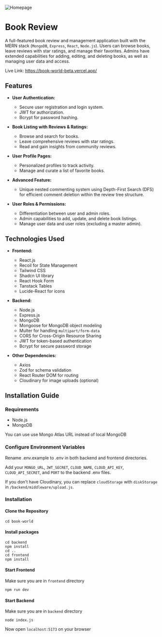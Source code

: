 ![Homepage](https://github.com/NEET64/book-world/assets/67575976/f1c41565-9ad9-47d5-86b3-60e95f4f9215)

# Book Review

A full-featured book review and management application built with the MERN stack (`MongoDB`, `Express`, `React`, `Node.js`). Users can browse books, leave reviews with star ratings, and manage their favorites. Admins have extended capabilities for adding, editing, and deleting books, as well as managing user data and access.

Live Link: https://book-world-beta.vercel.app/

## Features

- **User Authentication:**

  - Secure user registration and login system.
  - JWT for authorization.
  - Bcrypt for password hashing.

- **Book Listing with Reviews & Ratings:**

  - Browse and search for books.
  - Leave comprehensive reviews with star ratings.
  - Read and gain insights from community reviews.

- **User Profile Pages:**

  - Personalized profiles to track activity.
  - Manage and curate a list of favorite books.

- **Advanced Feature:**

  - Unique nested commenting system using Depth-First Search (DFS) for efficient comment deletion within the review tree structure.

- **User Roles & Permissions:**
  - Differentiation between user and admin roles.
  - Admin capabilities to add, update, and delete book listings.
  - Manage user data and user roles (excluding a master admin).

## Technologies Used

- **Frontend:**

  - React.js
  - Recoil for State Management
  - Tailwind CSS
  - Shadcn UI library
  - React Hook Form
  - Tanstack Tables
  - Lucide-React for icons

- **Backend:**

  - Node.js
  - Express.js
  - MongoDB
  - Mongoose for MongoDB object modeling
  - Multer for handling `multipart/form-data`
  - CORS for Cross-Origin Resource Sharing
  - JWT for token-based authentication
  - Bcrypt for secure password storage

- **Other Dependencies:**
  - Axios
  - Zod for schema validation
  - React Router DOM for routing
  - Cloudinary for image uploads (optional)

## Installation Guide

### Requirements

- Node.js
- MongoDB

You can use use Mongo Atlas URL instead of local MongoDB

### Configure Environment Variables

Rename .env.example to .env in both backend and frontend directories.

Add your `MONGO_URL`, `JWT_SECRET`, `CLOUD_NAME`, `CLOUD_API_KEY`, `CLOUD_API_SECRET`, and `PORT` to the backend .env files.

If you don't have Cloudinary, you can replace `cloudStorage` with `diskStorage` in `/backend/middleware/upload.js`.

### Installation

#### Clone the Repository

```shell
cd book-world
```

#### Install packages

```shell
cd backend
npm install
cd ..
cd frontend
npm install
```

#### Start Frontend

Make sure you are in `frontend` directory

```shell
npm run dev
```

#### Start Backend

Make sure you are in `backend` directory

```shell
node index.js
```

Now open `localhost:5173` on your browser



